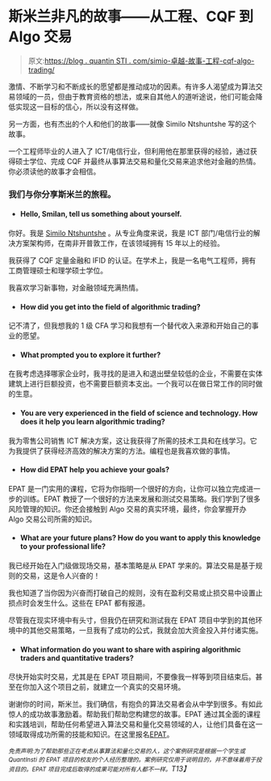 # 斯米兰非凡的故事——从工程、CQF 到 Algo 交易

> 原文:[https://blog . quantin STI . com/simio-卓越-故事-工程-cqf-algo-trading/](https://blog.quantinsti.com/similo-remarkable-story-engineering-cqf-algo-trading/)

激情、不断学习和不断成长的愿望都是推动成功的因素。有许多人渴望成为算法交易领域的一员，但由于教育资格的想法，或来自其他人的道听途说，他们可能会降低实现这一目标的信心，所以没有这样做。

另一方面，也有杰出的个人和他们的故事——就像 Similo Ntshuntshe 写的这个故事。

一个工程师毕业的人进入了 ICT/电信行业，但利用他在那里获得的经验，通过获得硕士学位、完成 CQF 并最终从事算法交易和量化交易来追求他对金融的热情。你必须读他的故事才会相信。

### 我们与你分享斯米兰的旅程。

*   #### Hello, Smilan, tell us something about yourself.

你好。我是 [Similo Ntshuntshe](https://www.google.com/url?q=https://www.linkedin.com/in/similo-ntshuntshe-1069a621&sa=D&ust=1561565736116000) 。从专业角度来说，我是 ICT 部门/电信行业的解决方案架构师，在南非开普敦工作，在该领域拥有 15 年以上的经验。

我获得了 CQF 定量金融和 IFID 的认证。在学术上，我是一名电气工程师，拥有工商管理硕士和理学硕士学位。

我喜欢学习新事物，对金融领域充满热情。

*   #### How did you get into the field of algorithmic trading?

记不清了，但我想我的 1 级 CFA 学习和我想有一个替代收入来源和开始自己的事业的愿望。

*   #### What prompted you to explore it further?

在我考虑选择哪家企业时，我寻找的是进入和退出壁垒较低的企业，不需要在实体建筑上进行巨额投资，也不需要巨额资本支出。一个我可以在做日常工作的同时做的生意。

*   #### You are very experienced in the field of science and technology. How does it help you learn algorithmic trading?

我为零售公司销售 ICT 解决方案，这让我获得了所需的技术工具和在线学习。它为我提供了获得经济高效的解决方案的方法。编程也是我喜欢做的事情。

*   #### How did EPAT help you achieve your goals?

EPAT 是一门实用的课程，它将为你指明一个很好的方向，让你可以独立完成进一步的训练。EPAT 教授了一个很好的方法来发展和测试交易策略。我们学到了很多风险管理的知识。你还会接触到 Algo 交易的真实环境，最终，你会掌握开办 Algo 交易公司所需的知识。

*   #### What are your future plans? How do you want to apply this knowledge to your professional life?

我已经开始在入门级做现场交易，基本策略是从 EPAT 学来的。算法交易是基于规则的交易，这是令人兴奋的！

我也知道了当你因为兴奋而打破自己的规则，没有在盈利交易或止损交易中设置止损点时会发生什么。这些在 EPAT 都有报道。

尽管我在现实环境中有头寸，但我仍在研究和测试我在 EPAT 项目中学到的其他环境中的其他交易策略，一旦我有了成功的公式，我就会加大资金投入并付诸实施。

*   #### What information do you want to share with aspiring algorithmic traders and quantitative traders?

尽快开始实时交易，尤其是在 EPAT 项目期间，不要像我一样等到项目结束后。甚至在你加入这个项目之前，就建立一个真实的交易环境。

谢谢你的时间，斯米兰。我们确信，有抱负的算法交易者会从中学到很多。有如此惊人的成功故事激励着。帮助我们帮助您构建您的故事。EPAT 通过其全面的课程和实践培训，帮助任何希望进入算法交易和量化交易领域的人，让他们具备在这一领域取得成功所需的技能和知识。在这里报名[EPAT](https://www.quantinsti.com/epat)。

*<small>免责声明:为了帮助那些正在考虑从事算法和量化交易的人，这个案例研究是根据一个学生或 QuantInsti 的 EPAT 项目的校友的个人经历整理的。案例研究仅用于说明目的，并不意味着用于投资目的。EPAT 项目完成后取得的成果可能对所有人都不一样。</small>T13】*